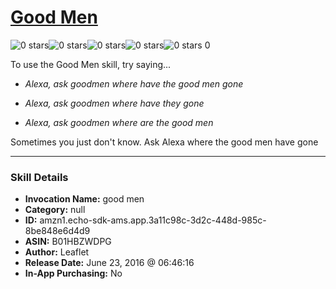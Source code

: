 # [Good Men](http://alexa.amazon.com/#skills/amzn1.echo-sdk-ams.app.3a11c98c-3d2c-448d-985c-8be848e6d4d9)
![0 stars](../../images/ic_star_border_black_18dp_1x.png)![0 stars](../../images/ic_star_border_black_18dp_1x.png)![0 stars](../../images/ic_star_border_black_18dp_1x.png)![0 stars](../../images/ic_star_border_black_18dp_1x.png)![0 stars](../../images/ic_star_border_black_18dp_1x.png) 0

To use the Good Men skill, try saying...

* *Alexa, ask goodmen where have the good men gone*

* *Alexa, ask goodmen where have they gone*

* *Alexa, ask goodmen where are the good men*

Sometimes you just don't know. Ask Alexa where the good men have gone

***

### Skill Details

* **Invocation Name:** good men
* **Category:** null
* **ID:** amzn1.echo-sdk-ams.app.3a11c98c-3d2c-448d-985c-8be848e6d4d9
* **ASIN:** B01HBZWDPG
* **Author:** Leaflet
* **Release Date:** June 23, 2016 @ 06:46:16
* **In-App Purchasing:** No
